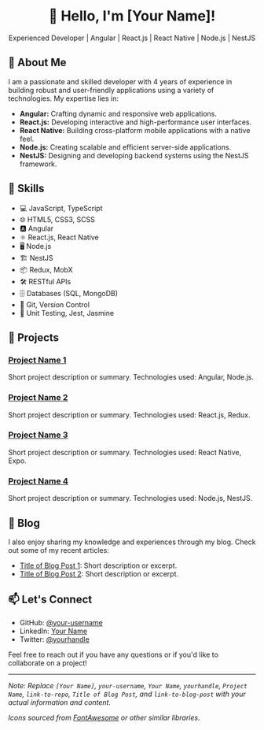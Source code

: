 <div align="center">
  <h1>👋 Hello, I'm [Your Name]!</h1>
  <p>Experienced Developer | Angular | React.js | React Native | Node.js | NestJS</p>
</div>

## 📌 About Me

I am a passionate and skilled developer with 4 years of experience in building robust and user-friendly applications using a variety of technologies. My expertise lies in:

- **Angular:** Crafting dynamic and responsive web applications.
- **React.js:** Developing interactive and high-performance user interfaces.
- **React Native:** Building cross-platform mobile applications with a native feel.
- **Node.js:** Creating scalable and efficient server-side applications.
- **NestJS:** Designing and developing backend systems using the NestJS framework.

## 🚀 Skills

- 💻 JavaScript, TypeScript
- 🌐 HTML5, CSS3, SCSS
- 🅰️ Angular
- ⚛️ React.js, React Native
- 🖥️ Node.js
- 🏗️ NestJS
- 📦 Redux, MobX
- 🛠️ RESTful APIs
- 🗄️ Databases (SQL, MongoDB)
- 🔧 Git, Version Control
- 🧪 Unit Testing, Jest, Jasmine

## 🌟 Projects

### [Project Name 1](link-to-repo)
Short project description or summary. Technologies used: Angular, Node.js.

### [Project Name 2](link-to-repo)
Short project description or summary. Technologies used: React.js, Redux.

### [Project Name 3](link-to-repo)
Short project description or summary. Technologies used: React Native, Expo.

### [Project Name 4](link-to-repo)
Short project description or summary. Technologies used: Node.js, NestJS.

## 📝 Blog

I also enjoy sharing my knowledge and experiences through my blog. Check out some of my recent articles:

- [Title of Blog Post 1](link-to-blog-post-1): Short description or excerpt.
- [Title of Blog Post 2](link-to-blog-post-2): Short description or excerpt.

## 📫 Let's Connect

- GitHub: [@your-username](https://github.com/your-username)
- LinkedIn: [Your Name](https://linkedin.com/in/yourname)
- Twitter: [@yourhandle](https://twitter.com/yourhandle)

Feel free to reach out if you have any questions or if you'd like to collaborate on a project!

---

*Note: Replace `[Your Name]`, `your-username`, `Your Name`, `yourhandle`, `Project Name`, `link-to-repo`, `Title of Blog Post`, and `link-to-blog-post` with your actual information and content.*

*Icons sourced from [FontAwesome](https://fontawesome.com/) or other similar libraries.*
